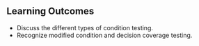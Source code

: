 ## Learning Outcomes
* Discuss the different types of condition testing.
* Recognize modified condition and decision coverage testing.